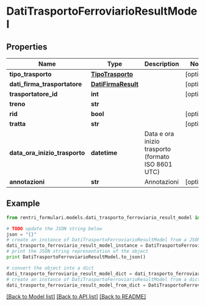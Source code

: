 # DatiTrasportoFerroviarioResultModel


## Properties
Name | Type | Description | Notes
------------ | ------------- | ------------- | -------------
**tipo_trasporto** | [**TipoTrasporto**](TipoTrasporto.md) |  | [optional] 
**dati_firma_trasportatore** | [**DatiFirmaResult**](DatiFirmaResult.md) |  | [optional] 
**trasportatore_id** | **int** |  | [optional] 
**treno** | **str** |  | 
**rid** | **bool** |  | [optional] 
**tratta** | **str** |  | [optional] 
**data_ora_inizio_trasporto** | **datetime** | Data e ora inizio trasporto (formato ISO 8601 UTC) | 
**annotazioni** | **str** | Annotazioni | [optional] 

## Example

```python
from rentri_formulari.models.dati_trasporto_ferroviario_result_model import DatiTrasportoFerroviarioResultModel

# TODO update the JSON string below
json = "{}"
# create an instance of DatiTrasportoFerroviarioResultModel from a JSON string
dati_trasporto_ferroviario_result_model_instance = DatiTrasportoFerroviarioResultModel.from_json(json)
# print the JSON string representation of the object
print DatiTrasportoFerroviarioResultModel.to_json()

# convert the object into a dict
dati_trasporto_ferroviario_result_model_dict = dati_trasporto_ferroviario_result_model_instance.to_dict()
# create an instance of DatiTrasportoFerroviarioResultModel from a dict
dati_trasporto_ferroviario_result_model_from_dict = DatiTrasportoFerroviarioResultModel.from_dict(dati_trasporto_ferroviario_result_model_dict)
```
[[Back to Model list]](../README.md#documentation-for-models) [[Back to API list]](../README.md#documentation-for-api-endpoints) [[Back to README]](../README.md)


